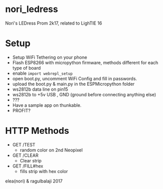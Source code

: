 # nori_ledress
Nori's LEDress Prom 2k17, related to LighTIE 16

# Setup
- Setup WiFi Tethering on your phone
- Flash ESP8266 with micropython firmware, methods different for each type of board
- enable `import webrepl_setup`
- open boot.py, uncomment WiFi Config and fill in passwords.
- upload the boot.py & main.py in the ESPMicropython folder
- ws2812b data line on pin15
- ws2812b to +5v USB , GND (ground before connecting anything else)
- ???
- Have a sample app on thunkable.
- PROFIT?

# HTTP Methods
- GET /TEST
	- random color on 2nd Neopixel
- GET /CLEAR
	- Clear strip
- GET /FILL#hex
	- fills strip with hex color

elea(nori) & ragulbalaji 2017